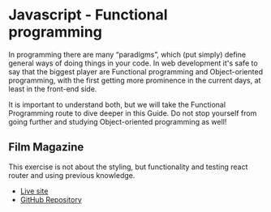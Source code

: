 # Javascript - Functional programming

In programming there are many “paradigms”, which (put simply) define general ways of doing things in your code. In web development it's safe to say that the biggest player are Functional programming and Object-oriented programming, with the first getting more prominence in the current days, at least in the front-end side.

It is important to understand both, but we will take the Functional Programming route to dive deeper in this Guide. Do not stop yourself from going further and studying Object-oriented programming as well!

## Film Magazine

This exercise is not about the styling, but functionality and testing react router and using previous knowledge.

- [Live site](https://film-magazine.netlify.app/)
- [GitHub Repository](https://github.com/liadensam/film-magazine)
